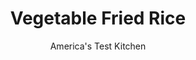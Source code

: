 ---
layout: ../../layouts/MarkdownPostLayout.astro
title: Vegetable Fried Rice
author: America's Test Kitchen
pubDate: 2023-03-15
description: "Fried rice is an excellent, inexpensive way to get a hearty dinner on the table quickly."
image_url: https://res.cloudinary.com/hksqkdlah/image/upload/ar_1:1,c_fill,dpr_2.0,f_auto,fl_lossy.progressive.strip_profile,g_faces:auto,q_auto:low,w_344/6554_sfs-veg-fried-rice-ii-001-279634
tags: ["Side Dishes","Asian","Rice","Vegetables","Weeknight","30-Minute Suppers"]
calories: 3539
protein: 18
carbohydrates: 132
fats: 
fiber: 4
ingredients: ["6 tablespoons, soy sauce","2 tablespoons, unseasoned rice vinegar","1 tablespoon, hot sauce","1 tablespoon, grated fresh ginger","4 , large eggs","4 teaspoons, vegetable oil","10 , scallions, white parts sliced thin, green parts cut into 1/2-inch pieces","4 cups, bagged coleslaw mix (see note)","1 , red bell pepper, seeded and chopped","2 , (8.8-ounce) packages Uncle Ben's Original Long Grain Ready Rice"]
serves: 4
time: "30 minutes"
instructions: ["Whisk soy sauce, vinegar, hot sauce, and ginger in bowl. In another bowl, beat eggs with 2 tablespoons soy sauce mixture until combined.","Heat 2 teaspoons oil in large nonstick skillet over medium-high heat until just smoking. Add egg mixture to pan and cook, scrambling and breaking into small pieces, until just set, 1 to 2 minutes. Transfer to plate.","Heat remaining oil in empty skillet until just smoking. Cook scallion whites, coleslaw mix, and bell pepper until just beginning to soften, about 1 minute. Add rice and remaining soy sauce mixture and cook until liquid has evaporated and rice is heated through, 2 to 4 minutes. Stir in egg and scallion greens and cook, stirring constantly, until heated through, about 1 minute. Serve."]
nutrition: ["653 mg Potassium","327 mg Phosphorus","120 mg Calcium","3 mg Iron","90 mg Magnesium","1875 mg Sodium","2 mg Zinc","29 g Fat","3 mg Niacin (B3)","10 g Monounsaturated","12 g Polyunsaturated","72 mg Vitamin C","1 µg Vitamin D","193 mg Cholesterol","5 g Saturated","4 g Fiber","64 µg Folate (food)","25 g Sugars","175 µg Vitamin K","267 g Water","132 g Carbs","64 µg Folate equivalent (total)","18 g Protein","3 mg Vitamin E","189 µg Vitamin A","884 kcal Energy","3539 calories"]
notes: "You can find coleslaw mix with the bagged lettuces at the supermarket. Four cups of leftover white rice can be substituted for the Uncle Ben’s Ready Rice."
---